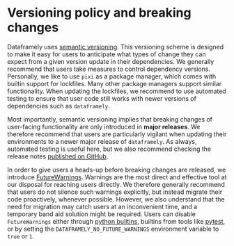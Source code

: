 # Versioning policy and breaking changes

Dataframely uses [semantic versioning](https://semver.org/).
This versioning scheme is designed to make it easy for users to anticipate what types of change they can expect from a
given version update in their dependencies.
We generally recommend that users take measures to control dependency versions. Personally, we like to use `pixi` as a
package manager, which comes with builtin
support for lockfiles. Many other package managers support similar functionality. When updating the lockfiles, we
recommend to use automated testing
to ensure that user code still works with newer versions of dependencies such as `dataframely`.

Most importantly, semantic versioning implies that breaking changes of user-facing functionality are only introduced in
**major releases**.
We therefore recommend that users are particularly vigilant when updating their environments to a newer major release of
`dataframely`.
As always, automated testing is useful here, but we also recommend checking the release notes
[published on GitHub](https://github.com/Quantco/dataframely/releases).

In order to give users a heads-up before breaking changes are released, we introduce
[FutureWarnings](https://docs.python.org/3/library/exceptions.html#FutureWarning).
Warnings are the most direct and effective tool at our disposal for reaching users directly.
We therefore generally recommend that users do not silence such warnings explicitly, but instead migrate their code
proactively, whenever possible.
However, we also understand that the need for migration may catch users at an inconvenient time, and a temporary band
aid solution might be required.
Users can disable `FutureWarnings` either through
[python builtins](https://docs.python.org/3/library/warnings.html#warnings.filterwarnings),
builtins from tools
like [pytest](https://docs.pytest.org/en/stable/how-to/capture-warnings.html#controlling-warnings),
or by setting the `DATAFRAMELY_NO_FUTURE_WARNINGS` environment variable to `true` or `1`.
